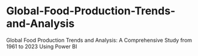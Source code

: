# Global-Food-Production-Trends-and-Analysis
Global Food Production Trends and Analysis: A Comprehensive Study from 1961 to 2023 Using Power BI 
